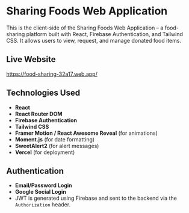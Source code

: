 # Sharing Foods Web Application

This is the client-side of the Sharing Foods Web Application – a food-sharing platform built with React, Firebase Authentication, and Tailwind CSS. It allows users to view, request, and manage donated food items.

## Live Website

https://food-sharing-32a17.web.app/



## Technologies Used

- **React**
- **React Router DOM**
- **Firebase Authentication**
- **Tailwind CSS**
- **Framer Motion / React Awesome Reveal** (for animations)
- **Moment.js** (for date formatting)
- **SweetAlert2** (for alert messages)
- **Vercel** (for deployment)


##  Authentication

- **Email/Password Login**
- **Google Social Login**
- JWT is generated using Firebase and sent to the backend via the `Authorization` header.
